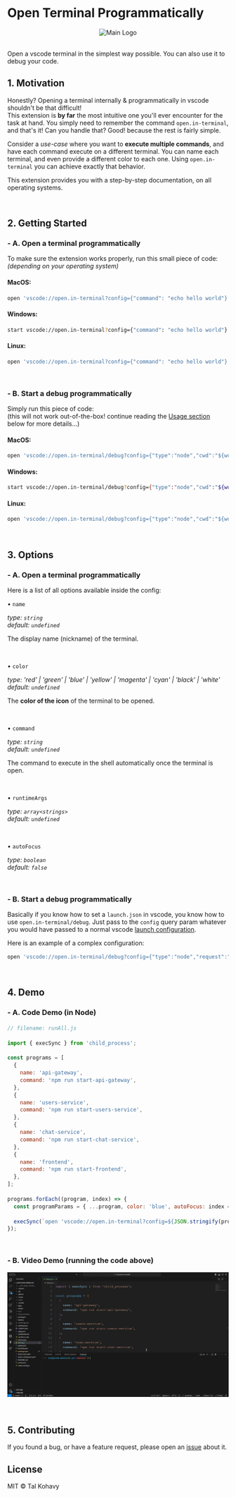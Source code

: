# Open Terminal Programmatically

<div align="center">
  <img src="https://i.ibb.co/vmXG1vL/terminalos.png" width="128" alt="Main Logo">
</div>

<br/>

Open a vscode terminal in the simplest way possible. You can also use it to debug your code.

## 1. Motivation

Honestly? Opening a terminal internally & programmatically in vscode shouldn't be that difficult!  
This extension is **by far** the most intuitive one you'll ever encounter for the task at hand. You simply need to remember the command `open.in-terminal`, and that's it! Can you handle that? Good! because the rest is fairly simple.

Consider a _use-case_ where you want to **execute multiple commands**, and have each command execute on a different terminal. You can name each terminal, and even provide a different color to each one. Using `open.in-terminal` you can achieve exactly that behavior.

This extension provides you with a step-by-step documentation, on all operating systems.

<br/>

## 2. Getting Started

### - A. Open a terminal programmatically

To make sure the extension works properly, run this small piece of code:  
_(depending on your operating system)_

#### **MacOS:**

```bash
open 'vscode://open.in-terminal?config={"command": "echo hello world"}'
```

#### **Windows:**

```bash
start vscode://open.in-terminal?config={"command": "echo hello world"}
```

#### **Linux:**

```bash
open 'vscode://open.in-terminal?config={"command": "echo hello world"}'
```

<br/>

### - B. Start a debug programmatically

Simply run this piece of code:  
(this will not work out-of-the-box! continue reading the [Usage section](#3-usage) below for more details...)

#### **MacOS:**

```bash
open 'vscode://open.in-terminal/debug?config={"type":"node","cwd":"${workspaceFolder}/apps/backend/","program":"src/index.js"}'
```

#### **Windows:**

```bash
start vscode://open.in-terminal/debug?config={"type":"node","cwd":"${workspaceFolder}/apps/backend/","program":"src/index.js"}
```

#### **Linux:**

```bash
open 'vscode://open.in-terminal/debug?config={"type":"node","cwd":"${workspaceFolder}/apps/backend/","program":"src/index.js"}'
```

<br/>

## 3. Options

### - A. Open a terminal programmatically

Here is a list of all options available inside the config:

• `name`

_*type*: `string`_  
_*default*: `undefined`_

The display name (nickname) of the terminal.

<br/>

• `color`

_*type*: 'red' | 'green' | 'blue' | 'yellow' | 'magenta' | 'cyan' | 'black' | 'white'_  
_*default*: `undefined`_

The **color of the icon** of the terminal to be opened.

<br/>

• `command`

_*type*: `string`_  
_*default*: `undefined`_

The command to execute in the shell automatically once the terminal is open.

<br/>

• `runtimeArgs`

_*type*: `array<strings>`_  
_*default*: `undefined`_

<br/>

• `autoFocus`

_*type*: `boolean`_  
_*default*: `false`_

<br/>

### - B. Start a debug programmatically

Basically if you know how to set a `launch.json` in vscode, you know how to use `open.in-terminal/debug`. Just pass to the `config` query param whatever you would have passed to a normal vscode [launch configuration](https://code.visualstudio.com/docs/editor/debugging#_launch-configurations).

Here is an example of a complex configuration:

```bash
open 'vscode://open.in-terminal/debug?config={"type":"node","request":"launch","cwd":"${workspaceFolder}/apps/backend/","runtimeExecutable":"${workspaceRoot}/node_modules/.bin/nodemon","runtimeArgs":["--config","${workspaceFolder}/apps/backend/nodemon.json"],"program":"src/index.js","restart":true,"outputCapture":"std","sourceMaps":true}'
```

<br/>

## 4. Demo

### - A. Code Demo (in Node)

```javascript
// filename: runAll.js

import { execSync } from 'child_process';

const programs = [
  {
    name: 'api-gateway',
    command: 'npm run start-api-gateway',
  },
  {
    name: 'users-service',
    command: 'npm run start-users-service',
  },
  {
    name: 'chat-service',
    command: 'npm run start-chat-service',
  },
  {
    name: 'frontend',
    command: 'npm run start-frontend',
  },
];

programs.forEach((program, index) => {
  const programParams = { ...program, color: 'blue', autoFocus: index === programs.length - 1 };

  execSync(`open 'vscode://open.in-terminal?config=${JSON.stringify(programParams)}'`);
});
```

<br/>

### - B. Video Demo (running the code above)

![File](assets/open.in-terminal-example.gif)

<br/>

## 5. Contributing

If you found a bug, or have a feature request, please open an [issue](https://github.com/talkohavy/open-terminal-vscode-extension/issues) about it.

## License

MIT © Tal Kohavy
